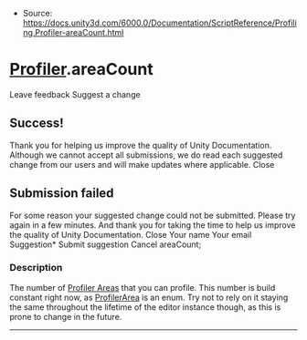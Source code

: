 * Source: https://docs.unity3d.com/6000.0/Documentation/ScriptReference/Profiling.Profiler-areaCount.html

#  [Profiler](https://docs.unity3d.com/6000.0/Documentation/ScriptReference/Profiling.Profiler.html).areaCount
Leave feedback
Suggest a change
## Success!
Thank you for helping us improve the quality of Unity Documentation. Although we cannot accept all submissions, we do read each suggested change from our users and will make updates where applicable.
Close
## Submission failed
For some reason your suggested change could not be submitted. Please <a>try again</a> in a few minutes. And thank you for taking the time to help us improve the quality of Unity Documentation.
Close
Your name Your email Suggestion* Submit suggestion
Cancel
areaCount; 
### Description
The number of [Profiler Areas](https://docs.unity3d.com/6000.0/Documentation/ScriptReference/Profiling.ProfilerArea.html) that you can profile.
This number is build constant right now, as [ProfilerArea](https://docs.unity3d.com/6000.0/Documentation/ScriptReference/Profiling.ProfilerArea.html) is an enum. Try not to rely on it staying the same throughout the lifetime of the editor instance though, as this is prone to change in the future.
* * *
